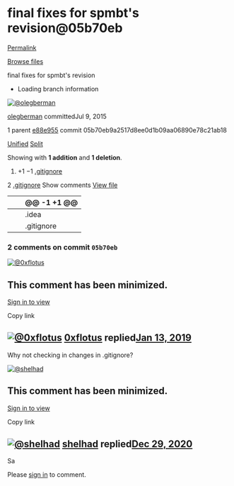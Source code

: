 # final fixes for spmbt's revision@05b70eb

[Permalink](final-fixes-for-spmbts-revision-05b70eb.md)

[Browse files](https://github.com/jlevy/the-art-of-command-line/tree/05b70eb9a2517d8ee0d1b09aa06890e78c21ab18)

 final fixes for spmbt's revision

* Loading branch information

 [![@olegberman](https://avatars.githubusercontent.com/u/6267340?s=40&v=4)](https://github.com/olegberman)

[olegberman](https://github.com/jlevy/the-art-of-command-line/commits?author=olegberman) committedJul 9, 2015

 1 parent [e88e955](https://github.com/jlevy/the-art-of-command-line/commit/e88e955896eb75ddb2f8b18b7914d4ebe0759560) commit 05b70eb9a2517d8ee0d1b09aa06890e78c21ab18

 [Unified](https://github.com/jlevy/the-art-of-command-line/commit/05b70eb9a2517d8ee0d1b09aa06890e78c21ab18?branch=05b70eb9a2517d8ee0d1b09aa06890e78c21ab18&diff=unified) [Split](https://github.com/jlevy/the-art-of-command-line/commit/05b70eb9a2517d8ee0d1b09aa06890e78c21ab18?branch=05b70eb9a2517d8ee0d1b09aa06890e78c21ab18&diff=split)

 Showing with **1 addition** and **1 deletion**.

1.  +1 −1 [.gitignore](final-fixes-for-spmbts-revision-05b70eb.md#diff-bc37d034bad564583790a46f19d807abfe519c5671395fd494d8cce506c42947)

 2 [.gitignore](final-fixes-for-spmbts-revision-05b70eb.md#diff-bc37d034bad564583790a46f19d807abfe519c5671395fd494d8cce506c42947)  Show comments [View file](https://github.com/jlevy/the-art-of-command-line/blob/05b70eb9a2517d8ee0d1b09aa06890e78c21ab18/.gitignore)

|  |  | @@ -1 +1 @@ |
| :--- | :--- | :--- |
|  |  |  .idea  |
|  |  |  .gitignore |

###  2 comments on commit `05b70eb`

[![@0xflotus](https://avatars.githubusercontent.com/u/26602940?s=88&u=3c52ce6393bb547c97e6380ccdee03e0c64152c6&v=4)](https://github.com/0xflotus)

##  This comment has been minimized.

[Sign in to view](https://github.com/login?return_to=https%3A%2F%2Fgithub.com%2Fjlevy%2Fthe-art-of-command-line%2Fcommit%2F05b70eb9a2517d8ee0d1b09aa06890e78c21ab18)

 Copy link

##  [![@0xflotus](https://avatars.githubusercontent.com/u/26602940?s=60&u=3c52ce6393bb547c97e6380ccdee03e0c64152c6&v=4)](https://github.com/0xflotus) [**0xflotus**](https://github.com/0xflotus) replied[Jan 13, 2019](final-fixes-for-spmbts-revision-05b70eb.md#commitcomment-31924911)

Why not checking in changes in .gitignore?

[![@shelhad](https://avatars.githubusercontent.com/u/76707630?s=88&v=4)](https://github.com/shelhad)

##  This comment has been minimized.

[Sign in to view](https://github.com/login?return_to=https%3A%2F%2Fgithub.com%2Fjlevy%2Fthe-art-of-command-line%2Fcommit%2F05b70eb9a2517d8ee0d1b09aa06890e78c21ab18)

 Copy link

##  [![@shelhad](https://avatars.githubusercontent.com/u/76707630?s=60&v=4)](https://github.com/shelhad) [**shelhad**](https://github.com/shelhad) replied[Dec 29, 2020](final-fixes-for-spmbts-revision-05b70eb.md#commitcomment-45488117)

Sa

 Please [sign in](https://github.com/login?return_to=https%3A%2F%2Fgithub.com%2Fjlevy%2Fthe-art-of-command-line%2Fcommit%2F05b70eb9a2517d8ee0d1b09aa06890e78c21ab18) to comment.

